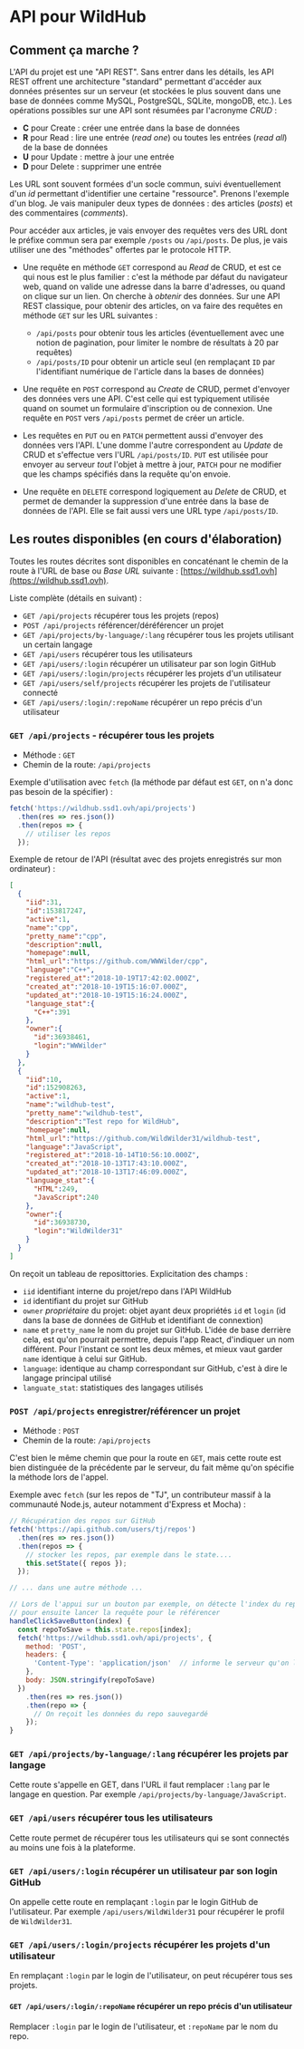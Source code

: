 # API pour WildHub

## Comment ça marche ?

L'API du projet est une "API REST". Sans entrer dans les détails, les API REST offrent une architecture "standard" permettant d'accéder aux données présentes sur un serveur (et stockées le plus souvent dans une base de données comme MySQL, PostgreSQL, SQLite, mongoDB, etc.).
Les opérations possibles sur une API sont résumées par l'acronyme *CRUD* :
* **C** pour Create : créer une entrée dans la base de données
* **R** pour Read : lire une entrée (*read one*) ou toutes les entrées (*read all*) de la base de données
* **U** pour Update : mettre à jour une entrée
* **D** pour Delete : supprimer une entrée

Les URL sont souvent formées d'un socle commun, suivi éventuellement d'un *id* permettant d'identifier une certaine "ressource". Prenons l'exemple d'un blog.
Je vais manipuler deux types de données : des articles (*posts*) et des commentaires (*comments*).

Pour accéder aux articles, je vais envoyer des requêtes vers des URL dont le préfixe commun sera par exemple `/posts` ou `/api/posts`.
De plus, je vais utiliser une des "méthodes" offertes par le protocole HTTP.

* Une requête en méthode `GET` correspond au *Read* de CRUD, et est ce qui nous est le plus familier : c'est la méthode par défaut du navigateur web, quand on valide une adresse dans la barre d'adresses, ou quand on clique sur un lien.
On cherche à *obtenir* des données. Sur une API REST classique, pour obtenir des articles, on va faire des requêtes en méthode `GET` sur les URL suivantes :

    * `/api/posts` pour obtenir tous les articles (éventuellement avec une notion de pagination, pour limiter le nombre de résultats à 20 par requêtes)
    * `/api/posts/ID` pour obtenir un article seul (en remplaçant `ID` par l'identifiant numérique de l'article dans la bases de données)

* Une requête en `POST` correspond au *Create* de CRUD, permet d'envoyer des données vers une API. C'est celle qui est typiquement utilisée quand on soumet un formulaire d'inscription ou de connexion.
Une requête en `POST` vers `/api/posts` permet de créer un article.
* Les requêtes en `PUT` ou en `PATCH` permettent aussi d'envoyer des données vers l'API. L'une domme l'autre correspondent au *Update* de CRUD et s'effectue vers l'URL `/api/posts/ID`. `PUT` est utilisée pour envoyer au serveur *tout* l'objet à mettre à jour, `PATCH` pour ne modifier que les champs spécifiés dans la requête qu'on envoie.
* Une requête en `DELETE` correspond logiquement au *Delete* de CRUD, et permet de demander la suppression d'une entrée dans la base de données de l'API. Elle se fait aussi vers une URL type `/api/posts/ID`.

## Les routes disponibles (en cours d'élaboration)

Toutes les routes décrites sont disponibles en concaténant le chemin de la route à l'URL de base ou *Base URL* suivante&nbsp;:&nbsp;[https://wildhub.ssd1.ovh](https://wildhub.ssd1.ovh).

Liste complète (détails en suivant) :
* `GET /api/projects` récupérer tous les projets (repos)
* `POST /api/projects` référencer/déréférencer un projet
* `GET /api/projects/by-language/:lang` récupérer tous les projets utilisant un certain langage
* `GET /api/users` récupérer tous les utilisateurs
* `GET /api/users/:login` récupérer un utilisateur par son login GitHub
* `GET /api/users/:login/projects` récupérer les projets d'un utilisateur
* `GET /api/users/self/projects` récupérer les projets de l'utilisateur connecté
* `GET /api/users/:login/:repoName` récupérer un repo précis d'un utilisateur

### `GET /api/projects` - récupérer tous les projets

* Méthode : `GET`
* Chemin de la route: `/api/projects`

Exemple d'utilisation avec `fetch` (la méthode par défaut est `GET`, on n'a donc pas besoin de la spécifier) :

```javascript
fetch('https://wildhub.ssd1.ovh/api/projects')
  .then(res => res.json())
  .then(repos => {
    // utiliser les repos
  });
```

Exemple de retour de l'API (résultat avec des projets enregistrés sur mon ordinateur) :

```json
[
  {
    "iid":31,
    "id":153817247,
    "active":1,
    "name":"cpp",
    "pretty_name":"cpp",
    "description":null,
    "homepage":null,
    "html_url":"https://github.com/WWWilder/cpp",
    "language":"C++",
    "registered_at":"2018-10-19T17:42:02.000Z",
    "created_at":"2018-10-19T15:16:07.000Z",
    "updated_at":"2018-10-19T15:16:24.000Z",
    "language_stat":{
      "C++":391
    },
    "owner":{
      "id":36938461,
      "login":"WWWilder"
    }
  },
  {
    "iid":10,
    "id":152908263,
    "active":1,
    "name":"wildhub-test",
    "pretty_name":"wildhub-test",
    "description":"Test repo for WildHub",
    "homepage":null,
    "html_url":"https://github.com/WildWilder31/wildhub-test",
    "language":"JavaScript",
    "registered_at":"2018-10-14T10:56:10.000Z",
    "created_at":"2018-10-13T17:43:10.000Z",
    "updated_at":"2018-10-13T17:46:09.000Z",
    "language_stat":{
      "HTML":249,
      "JavaScript":240
    },
    "owner":{
      "id":36938730,
      "login":"WildWilder31"
    }
  }
]
```

On reçoit un tableau de reposittories. Explicitation des champs :
* `iid` identifiant interne du projet/repo dans l'API WildHub
* `id` identifiant du projet sur GitHub
* `owner` *propriétaire* du projet: objet ayant deux propriétés `id` et `login` (id dans la base de données de GitHub et identifiant de connextion)
* `name` et `pretty_name` le nom du projet sur GitHub. L'idée de base derrière cela, est qu'on pourrait permettre, depuis l'app React, d'indiquer un nom différent. Pour l'instant ce sont les deux mêmes, et mieux vaut garder `name` identique à celui sur GitHub.
* `language`: identique au champ correspondant sur GitHub, c'est à dire le langage principal utilisé
* `languate_stat`: statistiques des langages utilisés

### `POST /api/projects` enregistrer/référencer un projet

* Méthode : `POST`
* Chemin de la route: `/api/projects`

C'est bien le même chemin que pour la route en `GET`, mais cette route est bien distinguée de la précédente par le serveur, du fait même qu'on spécifie la méthode lors de l'appel.

Exemple avec `fetch` (sur les repos de "TJ", un contributeur massif à la communauté Node.js, auteur notamment d'Express et Mocha) :

```javascript
// Récupération des repos sur GitHub
fetch('https://api.github.com/users/tj/repos')
  .then(res => res.json())
  .then(repos => {
    // stocker les repos, par exemple dans le state....
    this.setState({ repos });
  });

// ... dans une autre méthode ...

// Lors de l'appui sur un bouton par exemple, on détecte l'index du repo qui a été cliqué
// pour ensuite lancer la requête pour le référencer
handleClickSaveButton(index) {
  const repoToSave = this.state.repos[index];
  fetch('https://wildhub.ssd1.ovh/api/projects', {
    method: 'POST',
    headers: {
      'Content-Type': 'application/json'  // informe le serveur qu'on lui envoie du JSON
    },
    body: JSON.stringify(repoToSave)
  })
    .then(res => res.json())
    .then(repo => {
      // On reçoit les données du repo sauvegardé
    });
}
```

### `GET /api/projects/by-language/:lang` récupérer les projets par langage

Cette route s'appelle en GET, dans l'URL il faut remplacer `:lang` par le langage en question.
Par exemple `/api/projects/by-language/JavaScript`.

### `GET /api/users` récupérer tous les utilisateurs

Cette route permet de récupérer tous les utilisateurs qui se sont connectés au moins une fois à la plateforme.

### `GET /api/users/:login` récupérer un utilisateur par son login GitHub

On appelle cette route en remplaçant `:login` par le login GitHub de l'utilisateur. Par exemple `/api/users/WildWilder31` pour récupérer le profil de `WildWilder31`.

### `GET /api/users/:login/projects` récupérer les projets d'un utilisateur

En remplaçant `:login` par le login de l'utilisateur, on peut récupérer tous ses projets.

#### `GET /api/users/:login/:repoName` récupérer un repo précis d'un utilisateur

Remplacer `:login` par le login de l'utilisateur, et `:repoName` par le nom du repo.